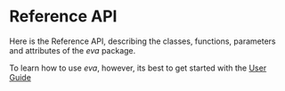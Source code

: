 # Reference API

Here is the Reference API, describing the classes, functions, parameters and attributes of
the *eva* package.

To learn how to use *eva*, however, its best to get started with the [User Guide](../user-guide/index.md)
